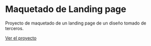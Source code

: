 # Maquetado de Landing page

Proyecto de maquetado de un landing page de un diseño tomado de terceros.

[Ver el proyecto](https://landing.mdominguezmd92.now.sh/)
